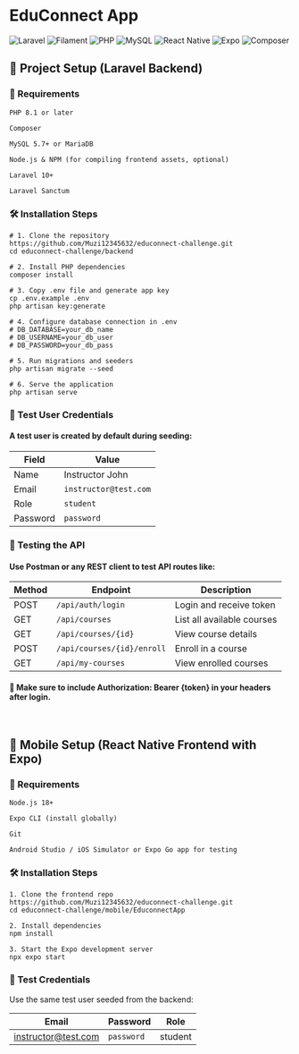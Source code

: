 # EduConnect App

![Laravel](https://img.shields.io/badge/Laravel-10.x-red?style=for-the-badge&logo=laravel)
![Filament](https://img.shields.io/badge/Filament-Admin-00B5AD?style=for-the-badge&logo=data:image/svg+xml;base64,PHN2ZyB4bWxucz0iaHR0cDovL3d3dy53My5vcmcvMjAwMC9zdmciIHdpZHRoPSIyNCIgaGVpZ2h0PSIyNCI+PHJlY3Qgd2lkdGg9IjI0IiBoZWlnaHQ9IjI0IiByeD0iNSIgZmlsbD0iIzAwQjVBRCIvPjwvc3ZnPg==)
![PHP](https://img.shields.io/badge/PHP-8.2-blue?style=for-the-badge&logo=php)
![MySQL](https://img.shields.io/badge/MySQL-5.7-orange?style=for-the-badge&logo=mysql)
![React Native](https://img.shields.io/badge/React_Native-0.74-blue?style=for-the-badge&logo=react)
![Expo](https://img.shields.io/badge/Expo-5.x-black?style=for-the-badge&logo=expo)
![Composer](https://img.shields.io/badge/Composer-Installed-blue?style=for-the-badge&logo=composer)


## 🚀 Project Setup (Laravel Backend)
### 🧾 Requirements

````
PHP 8.1 or later

Composer

MySQL 5.7+ or MariaDB

Node.js & NPM (for compiling frontend assets, optional)

Laravel 10+

Laravel Sanctum 

````

### 🛠️ Installation Steps

```
# 1. Clone the repository
https://github.com/Muzi12345632/educonnect-challenge.git
cd educonnect-challenge/backend

# 2. Install PHP dependencies
composer install

# 3. Copy .env file and generate app key
cp .env.example .env
php artisan key:generate

# 4. Configure database connection in .env
# DB_DATABASE=your_db_name
# DB_USERNAME=your_db_user
# DB_PASSWORD=your_db_pass

# 5. Run migrations and seeders
php artisan migrate --seed

# 6. Serve the application
php artisan serve
```

### 📌 Test User Credentials

#### A test user is created by default during seeding:
| Field    | Value                 |
| -------- | --------------------- |
| Name     | Instructor John       |
| Email    | `instructor@test.com` |
| Role     | `student`             |
| Password | `password`            |


### 🧪 Testing the API

#### Use **Postman** or any REST client to test API routes like:

| Method | Endpoint                   | Description                |
| ------ | -------------------------- | -------------------------- |
| POST   | `/api/auth/login`          | Login and receive token    |
| GET    | `/api/courses`             | List all available courses |
| GET    | `/api/courses/{id}`        | View course details        |
| POST   | `/api/courses/{id}/enroll` | Enroll in a course         |
| GET    | `/api/my-courses`          | View enrolled courses      |

#### 🔐 Make sure to include Authorization: Bearer {token} in your headers after login.
<br>

## 📱 Mobile Setup (React Native Frontend with Expo)

### 🧾 Requirements
```
Node.js 18+

Expo CLI (install globally)

Git

Android Studio / iOS Simulator or Expo Go app for testing

```

### 🛠️ Installation Steps

```
1. Clone the frontend repo
https://github.com/Muzi12345632/educonnect-challenge.git
cd educonnect-challenge/mobile/EduconnectApp

2. Install dependencies
npm install

3. Start the Expo development server
npx expo start
```

### 🔐 Test Credentials
Use the same test user seeded from the backend:

| Email                                             | Password   | Role    |
| ------------------------------------------------- | ---------- | ------- |
| [instructor@test.com](mailto:instructor@test.com) | `password` | student |

